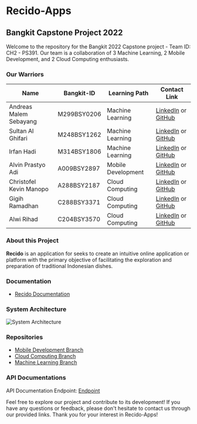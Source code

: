 # Recido-Apps
## Bangkit Capstone Project 2022

Welcome to the repository for the Bangkit 2022 Capstone project - Team ID: CH2 - PS391. Our team is a collaboration of 3 Machine Learning, 2 Mobile Development, and 2 Cloud Computing enthusiasts.

### Our Warriors
| Name | Bangkit-ID | Learning Path | Contact Link |
| --- | --- | --- | --- |
| Andreas Malem Sebayang | M299BSY0206 | Machine Learning | [LinkedIn](LinkedIn-Link) or [GitHub](GitHub-Link) |
| Sultan Al Ghifari | M248BSY1262 | Machine Learning | [LinkedIn](LinkedIn-Link) or [GitHub](GitHub-Link) |
| Irfan Hadi | M314BSY1806 | Machine Learning | [LinkedIn](LinkedIn-Link) or [GitHub](GitHub-Link) |
| Alvin Prastyo Adi | A009BSY2897 | Mobile Development | [LinkedIn](LinkedIn-Link) or [GitHub](GitHub-Link) |
| Christofel Kevin Manopo | A288BSY2187 | Cloud Computing | [LinkedIn](LinkedIn-Link) or [GitHub](GitHub-Link) |
| Gigih Ramadhan | C288BSY3371 | Cloud Computing | [LinkedIn](LinkedIn-Link) or [GitHub](GitHub-Link) |
| Alwi Rihad | C204BSY3570 | Cloud Computing | [LinkedIn](LinkedIn-Link) or [GitHub](GitGub-Link) |
### About this Project
**Recido** is an application for seeks to create an intuitive online application or platform with the primary objective of facilitating the exploration and preparation of traditional Indonesian dishes.

### Documentation
- [Recido Documentation](Recido-Documentation-Link)

### System Architecture
![System Architecture](SystemArchitecture-Image-Link)

### Repositories
- [Mobile Development Branch](Frontend-Branch-Link)
- [Cloud Computing Branch](Backend-Branch-Link)
- [Machine Learning Branch](ML-Branch-Link)

### API Documentations
API Documentation Endpoint: [Endpoint](API-Endpoint-Link)

Feel free to explore our project and contribute to its development! If you have any questions or feedback, please don't hesitate to contact us through our provided links. Thank you for your interest in Recido-Apps!
